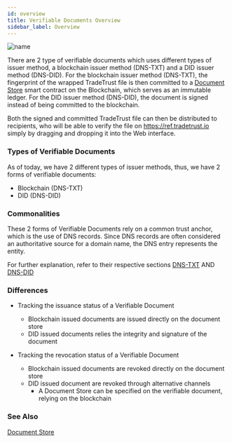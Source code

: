 ```yaml
---
id: overview
title: Verifiable Documents Overview
sidebar_label: Overview
---
```


![name](/docs/topics/introduction/verifiable-documents/issuance-flow.png)

There are 2 type of verifiable documents which uses different types of issuer method, a blockchain issuer method (DNS-TXT) and a DID issuer method (DNS-DID). For the blockchain issuer method (DNS-TXT), the fingerprint of the wrapped TradeTrust file is then committed to a [Document Store](https://github.com/Open-Attestation/document-store) smart contract on the Blockchain, which serves as an immutable ledger. For the DID issuer method (DNS-DID), the document is signed instead of being committed to the blockchain.

Both the signed and committed TradeTrust file can then be distributed to recipients, who will be able to verify the file on https://ref.tradetrust.io simply by dragging and dropping it into the Web interface.

### Types of Verifiable Documents

As of today, we have 2 different types of issuer methods, thus, we have 2 forms of verifiable documents:

- Blockchain (DNS-TXT)
- DID (DNS-DID)

### Commonalities

These 2 forms of Verifiable Documents rely on a common trust anchor, which is the use of DNS records. Since DNS records are often considered an authoritative source for a domain name, the DNS entry represents the entity.

For further explanation, refer to their respective sections [DNS-TXT](/docs/topics/introduction/issuer-method-dns-txt) AND [DNS-DID](/docs/topics/introduction/issuer-method-dns-did)

### Differences

- Tracking the issuance status of a Verifiable Document

  - Blockchain issued documents are issued directly on the document store
  - DID issued documents relies the integrity and signature of the document

- Tracking the revocation status of a Verifiable Document

  - Blockchain issued documents are revoked directly on the document store
  - DID issued document are revoked through alternative channels
    - A Document Store can be specified on the verifiable document, relying on the blockchain

### See Also

[Document Store](/docs/topics/introduction/verifiable-documents/document-store)
